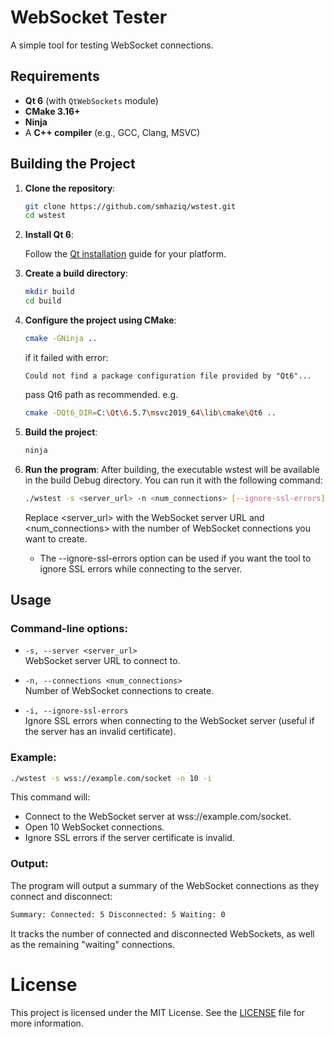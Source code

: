 # WebSocket Tester

A simple tool for testing WebSocket connections.

## Requirements

- **Qt 6** (with `QtWebSockets` module)
- **CMake 3.16+**
- **Ninja**
- A **C++ compiler** (e.g., GCC, Clang, MSVC)

## Building the Project

1. **Clone the repository**:
   ```bash
   git clone https://github.com/smhaziq/wstest.git
   cd wstest
   ```

2. **Install Qt 6**:

    Follow the [Qt installation](https://doc.qt.io/qt-6/get-and-install-qt.html) guide for your platform.

3. **Create a build directory**:
   ```bash
   mkdir build
   cd build
   ```
4. **Configure the project using CMake**:
   ```bash
   cmake -GNinja ..
   ```
   if it failed with error:
   
   `Could not find a package configuration file provided by "Qt6"...`  
   
   pass Qt6 path as recommended. e.g.
   ```bash
   cmake -DQt6_DIR=C:\Qt\6.5.7\msvc2019_64\lib\cmake\Qt6 ..
   ```

5. **Build the project**:
   ```bash
   ninja
   ```
6. **Run the program**: After building, the executable wstest will be available in the build Debug directory. You can run it with the following command:
   ```bash
   ./wstest -s <server_url> -n <num_connections> [--ignore-ssl-errors]
   ```
   Replace <server_url> with the WebSocket server URL and <num_connections> with the number of WebSocket connections you want to create.
   - The --ignore-ssl-errors option can be used if you want the tool to ignore SSL errors while connecting to the server.

## Usage

### Command-line options:

- `-s, --server <server_url>`  
WebSocket server URL to connect to.

- `-n, --connections <num_connections>`  
Number of WebSocket connections to create.

- `-i, --ignore-ssl-errors`  
Ignore SSL errors when connecting to the WebSocket server (useful if the server has an invalid certificate).

### Example:
   ```bash
   ./wstest -s wss://example.com/socket -n 10 -i
   ```
   This command will:
   - Connect to the WebSocket server at wss://example.com/socket.
   - Open 10 WebSocket connections.
   - Ignore SSL errors if the server certificate is invalid.

### Output:

The program will output a summary of the WebSocket connections as they connect and disconnect:

   ```bash
   Summary: Connected: 5 Disconnected: 5 Waiting: 0
   ```

It tracks the number of connected and disconnected WebSockets, as well as the remaining "waiting" connections.

# License
This project is licensed under the MIT License. See the [LICENSE](LICENSE) file for more information.